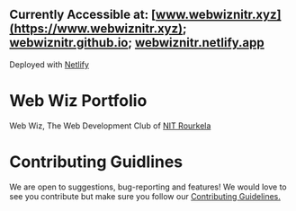 ## Currently Accessible at: [www.webwiznitr.xyz](https://www.webwiznitr.xyz); [webwiznitr.github.io](https://webwiznitr.github.io/); [webwiznitr.netlify.app](https://webwiznitr.netlify.app)
Deployed with [Netlify](https://netlify.app)
# Web Wiz Portfolio
Web Wiz, The Web Development Club of [NIT Rourkela](https://nitrkl.ac.in/)
# Contributing Guidlines
We are open to suggestions, bug-reporting and features! We would love to see you contribute but make sure you follow our [Contributing Guidelines.](CONTRIBUTING.md)
